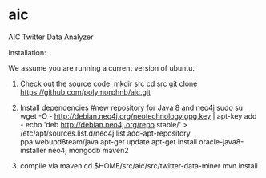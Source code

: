 aic
===

AIC Twitter Data Analyzer



Installation:

We assume you are running a current version of ubuntu.

1. Check out the source code:
	mkdir src 
	cd src
    git clone https://github.com/polymorphnb/aic.git

2. Install dependencies
   #new repository for Java 8 and neo4j
   sudo su
   wget -O - http://debian.neo4j.org/neotechnology.gpg.key | apt-key add -
   echo 'deb http://debian.neo4j.org/repo stable/' > /etc/apt/sources.list.d/neo4j.list
   add-apt-repository ppa:webupd8team/java
   apt-get update
   apt-get install oracle-java8-installer neo4j mongodb maven2

3. compile via maven
   cd $HOME/src/aic/src/twitter-data-miner
   mvn install
